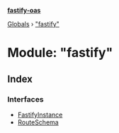 **[fastify-oas](../README.md)**

[Globals](../README.md) › [&quot;fastify&quot;](_fastify_.md)

# Module: "fastify"

## Index

### Interfaces

* [FastifyInstance](../interfaces/_fastify_.fastifyinstance.md)
* [RouteSchema](../interfaces/_fastify_.routeschema.md)